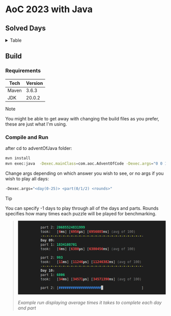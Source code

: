 # AoC 2023 with Java

## Solved Days

<details>
<summary>Table</summary>

Day | 1 | 2
----|---|---
01  |	x	|	x
02	|	x	|	x
03	|	x	|	x
04	|	x	|	x
05	|		|	
06	|	x	|	x
07	|	x	|	x
08	|	x	|	x
09	|	x	|	x
10	|	x	|	x
11	|	x	|	x
12	|		|	
13	|		|	
14	|		|	
15	|		|	
16	|		|	
17	|		|	
18	|		|	
19	|		|	
20	|		|	
21	|		|	
22	|		|	
23	|		|	
24	|		|	
25	|		|	

</details>

## Build

### Requirements

Tech | Version
----- | --------
Maven | 3.6.3
JDK | 20.0.2

> [!NOTE]
> You might be able to get away with changing the build files as you prefer, these are just what I'm using.

### Compile and Run

after cd to adventOfJava folder:

```bash
mvn install
mvn exec:java  -Dexec.mainClass=com.aoc.AdventOfCode -Dexec.args="0 0 1"
```
Change args depending on which answer you wish to see, or no args if you wish to play all days:

```bash
-Dexec.args="<day(0-25)> <part(0/1/2) <rounds>"
```

> [!TIP]
> You can specify -1 days to play through all of the days and parts. Rounds specifies how many times each puzzle will be played for benchmarking.

> ![Picture of a terminal displaying average times of running each day and part of AoC 2023](./img/example_run.png)
>
> *Example run displaying average times it takes to complete each day and part*


